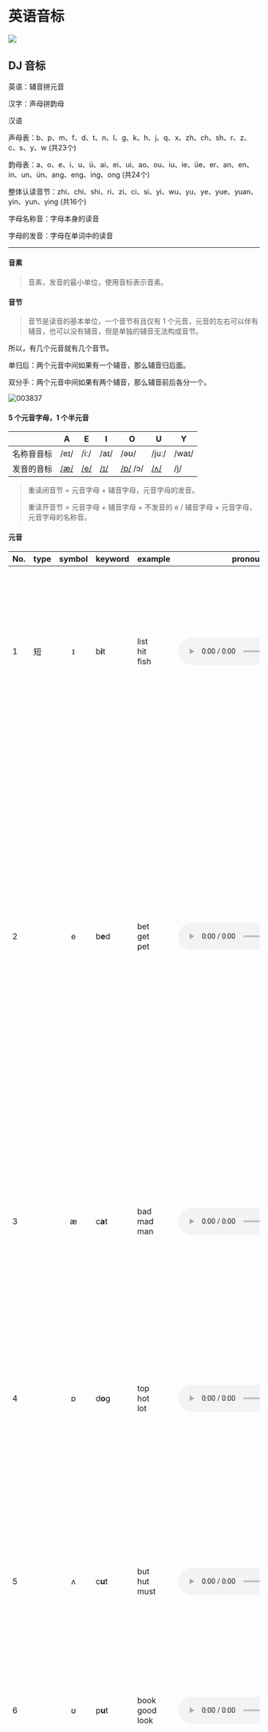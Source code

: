 # 英语音标

![](https://image.yuhaowin.com/2021/01/14/135120.jpg)

## DJ 音标

英语：辅音拼元音

汉字：声母拼韵母


汉语

声母表：b、p、m、f、d、t、n、l、g、k、h、j、q、x、zh、ch、sh、r、z、c、s、y、w (共23个)

韵母表：a、o、e、i、u、ü、ai、ei、ui、ao、ou、iu、ie、üe、er、an、en、in、un、ün、ang、eng、ing、ong (共24个)

整体认读音节：zhi、chi、shi、ri、zi、ci、si、yi、wu、yu、ye、yue、yuan、yin、yun、ying (共16个)



字母名称音：字母本身的读音

字母的发音：字母在单词中的读音

****

#### 音素

> 音素，发音的最小单位，使用音标表示音素。

#### 音节

> 音节是读音的基本单位，一个音节有且仅有 1 个元音，元音的左右可以伴有辅音，也可以没有辅音，但是单独的辅音无法构成音节。

所以，有几个元音就有几个音节。

单归后：两个元音中间如果有一个辅音，那么辅音归后面。

双分手：两个元音中间如果有两个辅音，那么辅音前后各分一个。

![003837](https://image.yuhaowin.com/2021/01/27/003837.png)

#### 5 个元音字母，1 个半元音

|            | A                                                            | E                                                            | I                                                            | O                                                            | U                                                            | Y     |
| ---------- | ------------------------------------------------------------ | ------------------------------------------------------------ | ------------------------------------------------------------ | ------------------------------------------------------------ | ------------------------------------------------------------ | ----- |
| 名称音音标 | /eɪ/                                                         | /iː/                                                         | /aɪ/                                                         | /əʊ/                                                         | /juː/                                                        | /waɪ/ |
| 发音的音标 | [/æ/](https://en-yinbiao.xiao84.com/yinbiaofayin/an-sound.html) | [/e/](https://en-yinbiao.xiao84.com/yinbiaofayin/e-sound.html) | [/ɪ/](https://en-yinbiao.xiao84.com/yinbiaofayin/i-sound.html) | [/ɒ/](https://en-yinbiao.xiao84.com/yinbiaofayin/o-sound.html) /ɔ/ | [/ʌ/](https://en-yinbiao.xiao84.com/yinbiaofayin/^-sound.html) | /j/   |

> 重读闭音节 = 元音字母 + 辅音字母，元音字母的发音。
>
> 重读开音节 = 元音字母 + 辅音字母 + 不发音的 e   /  辅音字母 + 元音字母，元音字母的名称音。


#### 元音

| No.| type | symbol | keyword    | example                  | pronounce                                                    | remark                                                       |
| -- | ---- | :----: | ---------- | ------------------------ | ------------------------------------------------------------ | ------------------------------------------------------------ |
| 1  | 短   |   ɪ    | b**i**t    | list<br/>hit<br/>fish    | <audio controls src="https://www.yingyutu.com/wp-content/uploads/2020/01/178e40c292f550.mp3"/> | 舌位低一些, 舌尖在下牙齿后方, 舌头上方空间较大. 如果再扩大就更像DJ音标的/e/这个音. 另外, 发/ɪ/时嘴角也没有/iː/那么咧开，也更放松一些。 |
| 2  |      |   e    | b**e**d    | bet<br>get<br>pet        | <audio controls src="https://www.yingyutu.com/wp-content/uploads/2020/01/15e0d635512707.mp3"/> | 发这个音，双唇自然张开，口腔放松，舌尖在下牙齿后方，舌面平放，离开硬腭一段距离这里的/e/和那个为了引起别人注意发的那个“哎“有些相似，DJ音标的/e/和KK音标的/ɛ/标注的是 同ー个音。请特别注意，/e/在KK音标里不读DJ音标的/e/。KK音标的/e/对应DJ音标 的/er/也就是字母A的读音。所以你看见/e/时最好先确定看到的是DJ音标还是KK音标 |
| 3  |      |   æ    | c**a**t    | bad<br>mad<br>man        | <audio controls src="https://www.yingyutu.com/wp-content/uploads/2020/01/17525053b88e04.mp3"/> | 发/æ/时，口型一定要张大，饱满，可以说，这是所有英语音素中张口最大的音。嘴角也要向两边拉伸。舌端在 下牙齿后方，但是不用刻意去顶牙 |
| 4  |      |   ɒ    | d**o**g    | top<br>hot<br>lot        | <audio controls src="https://www.yingyutu.com/wp-content/uploads/2020/01/1d05de75527303.mp3"/> | /ɒ/这个音和汉语拼音的“ao“听上去有一些相似，但并不相同。发/ɒ/这个音时， 嘴型更小，时间更短而且汉语的ao是有口型变化的，但是/ɒ/是没有口型变化的 |
| 5  |      |   ʌ    | c**u**t    | but<br>hut<br>must       | <audio controls src="https://www.yingyutu.com/wp-content/uploads/2020/01/195b540077852e.mp3"/> | 发这个音时，舌尖在下牙齿后方，舌头平放，发音靠口腔中后方，发近似咱们中文普通话“啊“的读音，但是注 意口型没有那么大，而且要发音短(因为是短元音) |
| 6  |      |   ʊ    | p**u**t    | book<br>good<br>look     | <audio controls src="https://www.yingyutu.com/wp-content/uploads/2020/01/150015de724569.mp3"/> | 嘴唇稍微向前撅起，形状就像是一片树叶，发音有点像“额”         |
| 7  |      |   ə    | **a**bout  | about<br>family<br>suply | <audio controls src="https://www.yingyutu.com/wp-content/uploads/2020/01/1865705260e8de.mp3"/> | 发这个音时，嘴自然张开，唇和舌都自然放松。它很像我们中文普通话里的轻声“什么“的“么“的韵母，注意不要重读，轻轻地让气流冲出声带自然读如果把这个/ə/重读并且延长发音时间，就基本上変成了长元音/3:/这个/ə/是英语中出现频率最高的音.它的地位特殊，甚至有有单独的一个名字， schwa，中文一般称“中央元音“或“中性元音“因为这个元音发 部位在口腔中间，而且是个“中性“的音,在很多单词中都有这个/ə/。它也代表了很多元音字母在单词中的音。 |
| 8  | 长   |   iː   | sh**ee**p  | bee<br>fee<br>pea        | <audio controls src="https://www.yingyutu.com/wp-content/uploads/2020/01/10ea0752005c81.mp3"/> | 嘴角往两侧拉开，有微笑的感觉。                               |
| 9  |      |   ɑː   | f**a**ther | car<br>park<br>mark      | <audio controls src="https://www.yingyutu.com/wp-content/uploads/2020/01/1706430559221e.mp3"/> | 这个长音/ɑː/和咱们中文里的“啊“也就是汉语拼音里的a，相似，但并不完全相同/ɑː/的发音口型更大，发音更靠口腔后部舌根处,另外注意这个音发音时长要足够长 |
| 10 |      |   ɔː   | f**ou**r   | caught<br>bought<br>law  | <audio controls src="https://www.yingyutu.com/wp-content/uploads/2020/01/150209878e7525.mp3"/> | /ɔː/这个长元音和中文里的“哦“相似。发/ɔː/时，嘴唇要撅起来，也就是口型变成圆形往外凸，嘴唇肌肉较为紧 张，口腔后方发音。 |
| 11 |      |   uː   | b**oo**t   | too<br>food<br>loose     | <audio controls src="https://www.yingyutu.com/wp-content/uploads/2020/01/167a5be2e95001.mp3"/> | 嘴巴有放松到收紧，成一个圆形。                               |
| 12 |      |   ɜː   | b**ir**d   | her<br>person<br>learn   | <audio controls src="https://www.yingyutu.com/wp-content/uploads/2020/01/105672d335e209.mp3"/> | 发这个音时，嘴自然张开，唇和舌都自然放松。它很像我们中文普通话里的“饿“也就是与汉语拼音里的e相 似，但要确保发音时间足够长这个音在单词中是重读的长音，如果发音不重读，更短，就基本变成了另一个在英语中最常见，也是最重要的 音，/ə/，中央元音 |
| 13 | 双   |   eɪ   | m**a**ke   | plane<br>train<br>rain   | <audio controls src="https://www.yingyutu.com/wp-content/uploads/2020/01/102e5457bddc70.mp3"/> | 实际上是由两个元音组成。就是/e/和/ɪ/ 前一后快速紧密发出，也就是说发这个音口腔是有变化的。口型收缩，舌位上移。 |
| 14 |      |   aɪ   | l**ie**    | bike<br>nice<br>time     | <audio controls src="https://www.yingyutu.com/wp-content/uploads/2020/01/153e50047547d2.mp3"/> | 由两个元音组成，就是类似于我们汉语“啊“，发这个音口腔是有变化的 口型收缩，并且确保张嘴和口型足够大。 |
| 15 |      |   ɔɪ   | b**oy**    | boy<br>toy<br>soy        | <audio controls src="https://www.yingyutu.com/wp-content/uploads/2020/01/1d57025e259502.mp3"/> | 发这个音口型是有变化的，口型收缩，舌位上移                   |
| 16 |      |   əʊ   | n**o**te   | open<br>hope<br>post     | <audio controls src="https://www.yingyutu.com/wp-content/uploads/2020/01/1205735e10e790.mp3"/> | 有点类似中文的“欧”                                           |
| 17 |      |   aʊ   | n**ow**    | how<br>cow<br>allow      | <audio controls src="https://www.yingyutu.com/wp-content/uploads/2020/01/107fe55350205d.mp3"/> | 启始口型更大更饱满                                           |
| 18 |      |   ɪə   | r**ea**l   | area<br>idea<br>various  | <audio controls src="https://www.yingyutu.com/wp-content/uploads/2020/01/172e5020475582.mp3"/> | 不要把其中的/ɪ/读成咱们中文普通话的”医”, 不要把/ə/读成普通话的”额”. |
| 19 |      |   eə   | h**air**   | hair<br>pear<br>chair    | <audio controls src="https://www.yingyutu.com/wp-content/uploads/2020/01/1dd7c70527e705.mp3"/> | 因为这个双元音包含/e/和/ə/, 所以常见的错误其实就是/e/和/ə/这两个音的常见错误. |
| 20 |      |   ʊə   | p**ure**   | tour<br>poor<br>moor     | <audio controls src="https://www.yingyutu.com/wp-content/uploads/2020/01/16e0e9d2dd050a.mp3"/> |                                                              |

#### 辅音

| No. | Symbol | Keyword      | Example                         |                                                              |      |
|-----| :----: | ------------ | ------------------------------- | ------------------------------------------------------------ | ---- |
| 1   |   p    | **p**en      | peak<br>pet<br/>pig             | <audio controls src="https://www.yingyutu.com/wp-content/uploads/2020/01/1909055f5e2250.mp3"/> |      |
| 2   |   b    | **b**ack     | beak<br/>bed<br/>big            | <audio controls src="https://www.yingyutu.com/wp-content/uploads/2020/01/151285c0f4c0e2.mp3"/> |      |
| 3   |   t    | **t**en      | tip<br/>tea<br/>test            | <audio controls src="https://www.yingyutu.com/wp-content/uploads/2020/01/10829359cfe5f0.mp3"/> |      |
| 4   |   d    | **d**ay      | dip<br/>deep<br/>desk           | <audio controls src="https://www.yingyutu.com/wp-content/uploads/2020/01/168190d2bc0e55.mp3"/> |      |
| 5   |   k    | **k**ey      | kit<br/>kate<br/>cup            | <audio controls src="https://www.yingyutu.com/wp-content/uploads/2020/01/125925059ea200.mp3"/> |      |
| 6   |   g    | **g**et      | git<br/>gate<br/>gut            | <audio controls src="https://www.yingyutu.com/wp-content/uploads/2020/01/10055f0eff8324.mp3"/> |      |
| 7   |   f    | **f**at      | fat<br/>fit<br/>ferry           | <audio controls src="https://www.yingyutu.com/wp-content/uploads/2020/01/10e80ae52ea59b.mp3"/> |      |
| 8   |   v    | **v**iew     | valley<br/>visit<br/>very       | <audio controls src="https://www.yingyutu.com/wp-content/uploads/2020/01/15431502577e90.mp3"/> |      |
| 9   |   θ    | **th**ing    | three<br/>thin<br/>thank        | <audio controls src="https://www.yingyutu.com/wp-content/uploads/2020/01/10a0250ed395b2.mp3"/> |      |
| 10  |   ð    | **th**en     | there<br/>that<br/>those        | <audio controls src="https://www.yingyutu.com/wp-content/uploads/2020/01/14045e0345392d.mp3"/> |      |
| 11  |   s    | **s**oon     | sip<br/>soon<br/>soup           | <audio controls src="https://www.yingyutu.com/wp-content/uploads/2020/01/1002a5d9e57ea2.mp3"/> |      |
| 12  |   z    | **z**ero     | zip<br/>zoom<br/>zoo            | <audio controls src="https://www.yingyutu.com/wp-content/uploads/2020/01/1005585c9702e7.mp3"/> |      |
| 13  |   ʃ    | **sh**ip     | mesh<br/>fresh<br/>harsh        | <audio controls src="https://www.yingyutu.com/wp-content/uploads/2020/01/1990e055c234e0.mp3"/> |      |
| 14  |   ʒ    | plea**s**ure | measure<br/>pleasure<br/>garage | <audio controls src="https://www.yingyutu.com/wp-content/uploads/2020/01/1ecf5001855920.mp3"/> |      |
| 15  |   h    | **h**ot      | hat<br/>hot<br/>high            | <audio controls src="https://www.yingyutu.com/wp-content/uploads/2020/01/105f85d7e20eb4.mp3"/> |      |
| 16  |   tʃ   | **ch**eer    | chuck<br/>chop<br/>choke        | <audio controls src="https://www.yingyutu.com/wp-content/uploads/2020/01/10e05de22d8554.mp3"/> |      |
| 17  |   dʒ   | **j**ump     | jug<br/>job<br/>joke            | <audio controls src="https://www.yingyutu.com/wp-content/uploads/2020/01/1ec5da0809e572.mp3"/> |      |
| 18  |   m    | su**m**      | map<br/>met<br/>room            | <audio controls src="https://www.yingyutu.com/wp-content/uploads/2020/01/104e089b571532.mp3"/> |      |
| 19  |   n    | su**n**      | nap<br/>net<br/>noon            | <audio controls src="https://www.yingyutu.com/wp-content/uploads/2020/01/189051be652970.mp3"/> |      |
| 20  |   ŋ    | su**ng**     | sing<br/>long<br/>sung          | <audio controls src="https://www.yingyutu.com/wp-content/uploads/2020/01/19022165e504be.mp3"/> |      |
| 21  |   w    | **w**et      | was<br/>why<br/>wide            | <audio controls src="https://www.yingyutu.com/wp-content/uploads/2020/01/16e4d762185c50.mp3"/> |      |
| 22  |   l    | **l**et      | lack<br/>all<br/>school         | <audio controls src="https://www.yingyutu.com/wp-content/uploads/2020/01/11e5f2d005079f.mp3"/> |      |
| 23  |   r    | **r**ed      | rat<br/>red<br/>read            | <audio controls src="https://www.yingyutu.com/wp-content/uploads/2020/01/1025097c429e59.mp3"/> |      |
| 24  |   j    | **y**et      | yes<br/>yard<br/>yellow         | <audio controls src="https://www.yingyutu.com/wp-content/uploads/2020/01/1095466ee40025.mp3"/> |      |


掐头法：

|            | F    | L    | M    | N    | S    | X     |
| ---------- | ---- | ---- | ---- | ---- | ---- | ----- |
| 名称音音标 | /ef/ | /el/ | /em/ | /en/ | /es/ | /eks/ |
| 发音的音标 | /f/  | /l/  | /m/  | /n/  | /s/  | /ks/  |

去尾法：

|            | B     | C         | D     | J      | K     | P     | T     | V     | Z     |
| ---------- | ----- | --------- | ----- | ------ | ----- | ----- | ----- | ----- | ----- |
| 名称音音标 | /bi:/ | /si:/     | /di:/ | /dʒeɪ/ | /keɪ/ | /pi:/ | /ti:/ | /vi:/ | /zi:/ |
| 发音的音标 | /b/   | /s/、 /k/ | /d/   | /dʒ/   | /k/   | /p/   | /t/   | /v/   | /z/   |

对比法，和汉语拼音对比

| G    | H    | Y    | W    | R    |
| ---- | ---- | ---- | ---- | ---- |
|      |      |      |      |      |
| /g/  | /h/  | /j/  | /w/  | /r/  |

|      |      |      |      |
| ---- | ---- | ---- | ---- |
| /tʃ/ | /ʃ/  | /dz/ | /ts/ |
| ch   | sh   | z    | c    |

|      |            |            |          |
| ---- | ---------- | ---------- | -------- |
| /ʒ/  | /θ/        | /ð/        | /ŋ/      |
| 日   | 咬舌头发 s | 咬舌头发 z | 后鼻音 n |


元音

[i:]

bee [bi:]

[i]

honey ['hʌni]

[ɪ]

kiss [kɪs]

https://www.bilibili.com/video/av500104184/

![170758](https://image.yuhaowin.com/2021/02/03/170758.png)

[e]

bed [bed]

[æ] 舌尖接触下齿，嘴巴张大。

cat [kæt]

*****

[ʌ] 舌头位置在中间，舌头要抬起来，不要抬高或者太低，并且稍微往回收。

bus [bʌs]

[ɜː] 类似中文的 呃～ 长元音

first [fɜːst]

[ə] 类似中文的 呃 短元音

ago [əˈɡəʊ]

schwa

非中央元音；非重读音节的元音，通常出现在非重点音节，非重点音节中的元音字母通过读 [ə]

[ɑː] 舌头展平，尽量往下压，舌尖接触下齿

car [kɑː]


********

KK 音标和 DJ(63)、DJ(88) 音标中辅音发音和书写完全相同。
 

